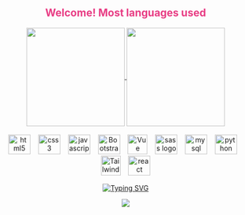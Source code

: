 
<h2 align="center" style="color: #e83d84;">Welcome! Most languages used</h2>


<div align="center">
  <a href="https://github.com/GuilhermeSchreiber7&">
  <img height=200 align="center" src="https://github-readme-stats.vercel.app/api?username=GuilhermeSchreiber7&bg_color=30,22A7F0,904e95&title_color=fff&text_color=fff" />
</a>
<a href="https://github.com/GuilhermeSchreiber7">
  <img height=200 align="center" src="https://github-readme-stats.vercel.app/api/top-langs/?username=GuilhermeSchreiber7&layout=donut&bg_color=141424&title_color=22A7F0&text_color=8ef5fa&icon_color=2596be)](https://github.com/GuilhermeSchreiber7"/ >
</a>
<br>
<br>

<div align="center">
  <img src="https://cdn.jsdelivr.net/gh/devicons/devicon/icons/html5/html5-original.svg"  width="45" height="40" alt="html5 logo"  />
  <img width="8" />
  <img src="https://cdn.jsdelivr.net/gh/devicons/devicon/icons/css3/css3-original.svg" width="45" height="40" alt="css3 logo"  />
  <img width="8" />
  <img src="https://cdn.jsdelivr.net/gh/devicons/devicon/icons/javascript/javascript-original.svg"  width="45" height="40" alt="javascript logo"  />
  <img width="8" />
  <img src="https://getbootstrap.com/docs/5.2/assets/brand/bootstrap-logo-shadow.png" alt="Bootstrap logo" width="45" height="40">
  <img width="8" />
  <img width="40" src="https://vuejs.org/images/logo.png" alt="Vue logo" height="40">
  <img width="8" />
  <img src="https://cdn.jsdelivr.net/gh/devicons/devicon/icons/sass/sass-original.svg" width="45" height="40" alt="sass logo" /> 
  <img width="8" />
  <img src="https://cdn.jsdelivr.net/gh/devicons/devicon/icons/mysql/mysql-original.svg" width="45" height="40" alt="mysql logo" />
  <img width="8" /> 
  <img src="https://cdn.jsdelivr.net/gh/devicons/devicon/icons/python/python-original.svg" width="45" height="40" alt="python logo" />
  <img width="8" /> 
   <img width="40" src="https://user-images.githubusercontent.com/25181517/202896760-337261ed-ee92-4979-84c4-d4b829c7355d.png" alt="Tailwind logo" height="40">
  <img width="8" /> 
  <img src="https://cdn.jsdelivr.net/gh/devicons/devicon/icons/react/react-original.svg" width="45" height="40" alt="react logo" />
</div>
<div align="center">
 
[![Typing SVG](https://readme-typing-svg.herokuapp.com/?color=19B5FE&size=25&center=true&vCenter=true&width=1000&lines=Visit+Counter)](https://github/GuilhermeSchreiber7)
<p><img src="https://profile-counter.glitch.me/{GuilhermeSchreiber7}/count.svg" /></p> 

</div>
